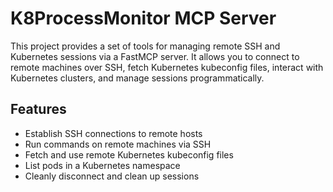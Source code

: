 # K8ProcessMonitor MCP Server

This project provides a set of tools for managing remote SSH and Kubernetes sessions via a FastMCP server. It allows you to connect to remote machines over SSH, fetch Kubernetes kubeconfig files, interact with Kubernetes clusters, and manage sessions programmatically.

## Features

- Establish SSH connections to remote hosts
- Run commands on remote machines via SSH
- Fetch and use remote Kubernetes kubeconfig files
- List pods in a Kubernetes namespace
- Cleanly disconnect and clean up sessions


